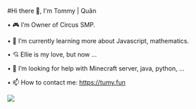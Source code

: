 #Hi there 👋, I'm Tommy | Quân 
 
 • 🎮 I’m Owner of Circus SMP.
 
 • 🌱 I’m currently learning more about Javascript, mathematics.
 
 • 💘 Ellie is my love, but now ...
 
 • 🤔 I’m looking for help with Minecraft server, java, python, ...
 
 • 📫 How to contact me: https://tumy.fun
 
 <img src="https://github-readme-stats.vercel.app/api?username=minhquantommy&&show_icons=true&title_color=ffffff&icon_color=bb2acf&text_color=daf7dc&bg_color=151515">


